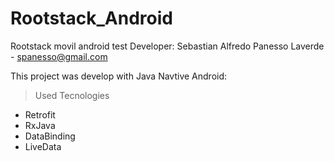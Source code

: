 # Rootstack_Android
Rootstack movil android test
Developer: Sebastian Alfredo Panesso Laverde - spanesso@gmail.com

This project was develop with Java Navtive Android:
> Used Tecnologies

- Retrofit
- RxJava
- DataBinding
- LiveData

